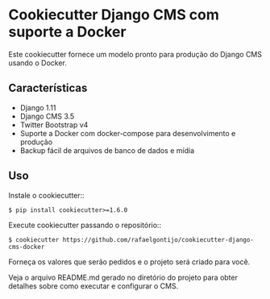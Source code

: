 Cookiecutter Django CMS com suporte a Docker
===========================================

Este cookiecutter fornece um modelo pronto para produção do Django CMS
usando o Docker.

Características
---------

* Django 1.11
* Django CMS 3.5
* Twitter Bootstrap v4
* Suporte a Docker com docker-compose para desenvolvimento e produção
* Backup fácil de arquivos de banco de dados e mídia

Uso
-----

Instale o cookiecutter::

    $ pip install cookiecutter>=1.6.0

Execute cookiecutter passando o repositório::

    $ cookiecutter https://github.com/rafaelgontijo/cookiecutter-django-cms-docker

Forneça os valores que serão pedidos e o projeto será criado para você.

Veja o arquivo README.md gerado no diretório do projeto para obter detalhes sobre como executar e configurar o CMS.
